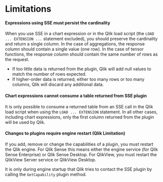 # Limitations

#### Expressions using SSE must persist the cardinality
When you use SSE in a chart expression or in the Qlik load script (the `LOAD ... EXTENSION ...` statement excluded), you should preserve the cardinality and return a single column. In the case of aggregations, the response column should contain a single value (one row). In the case of tensor functions, the response column should contain the same number of rows as the request.
- If too little data is returned from the plugin, Qlik will add null values to match the number of rows expected.
- If higher-order data is returned, either too many rows or too many columns, Qlik will discard any additional data.

#### Chart expressions cannot consume a table returned from SSE plugin
It is only possible to consume a returned table from an SSE call in the Qlik load script when using the `LOAD ... EXTENSION` statement. In all other cases, including chart expressions, only the first column returned from the plugin will be used by Qlik.

#### Changes to plugins require engine restart (Qlik Limitation)
If you add, remove or change the capabilities of a plugin, you must restart the Qlik engine. For Qlik Sense this means either the engine service (for Qlik Sense Enterprise) or Qlik Sense Desktop. For QlikView, you must restart the QlikView Server service or QlikView Desktop.

It is only during engine startup that Qlik tries to contact the SSE plugin by calling the `GetCapability` plugin method.
